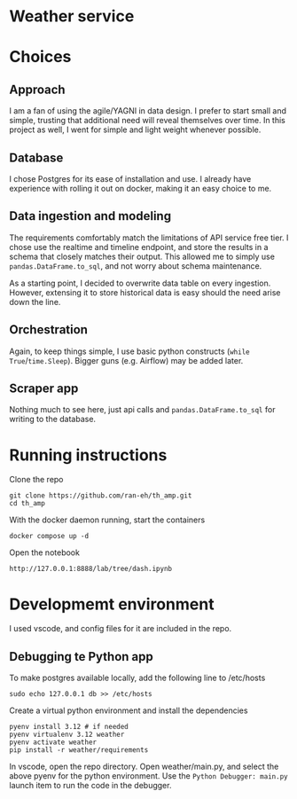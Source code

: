 # Weather service

# Choices
## Approach
I am a fan of using the agile/YAGNI in data design.  I prefer to start small and simple, trusting that additional need will reveal themselves over time.  In this project as well, I went for simple and light weight whenever possible.
## Database
I chose Postgres for its ease of installation and use.  I already have experience with rolling it out on docker, making it an easy choice to me.
## Data ingestion and modeling
The requirements comfortably match the limitations of API service free tier.  I chose use the realtime and timeline endpoint, and store the results in a schema that closely matches their output.  This allowed me to simply use `pandas.DataFrame.to_sql`, and not worry about schema maintenance.

As a starting point, I decided to overwrite data table on every ingestion.  However, extensing it to store historical data is easy should the need arise down the line.

## Orchestration
Again, to keep things simple, I use basic python constructs (`while True`/`time.Sleep`).  Bigger guns (e.g. Airflow) may be added later.

## Scraper app
Nothing much to see here, just api calls and `pandas.DataFrame.to_sql` for writing to the database.

# Running instructions
Clone the repo
```
git clone https://github.com/ran-eh/th_amp.git
cd th_amp
```
With the docker daemon running, start the containers
```
docker compose up -d
```
Open the notebook
```
http://127.0.0.1:8888/lab/tree/dash.ipynb
```

# Developmemt environment
I used vscode, and config files for it are included in the repo.  

## Debugging te Python app
To make postgres available locally, add the following line to /etc/hosts
```
sudo echo 127.0.0.1 db >> /etc/hosts
```

Create a virtual python environment and install the dependencies
```
pyenv install 3.12 # if needed
pyenv virtualenv 3.12 weather
pyenv activate weather
pip install -r weather/requirements
```

In vscode, open the repo directory.  Open weather/main.py, and select the above pyenv for the python environment.
Use the `Python Debugger: main.py` launch item to run the code in the debugger.